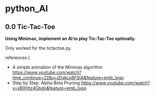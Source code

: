 # python_AI

## 0.0 Tic-Tac-Toe
<b>Using Minimax, implement an AI to play Tic-Tac-Toe optimally.</b>

Only worked for the tictactoe.py.

references ) 
- A simple animation of the Minimax algorithm
  https://www.youtube.com/watch?time_continue=22&v=zDskcx8FStA&feature=emb_logo
- Step by Step: Alpha Beta Pruning
  https://www.youtube.com/watch?v=xBXHtz4Gbdo&feature=emb_logo
